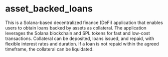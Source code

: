 # asset_backed_loans

This is a Solana-based decentralized finance (DeFi) application that enables users to obtain loans backed by assets as collateral. The application leverages the Solana blockchain and SPL tokens for fast and low-cost transactions. Collateral can be deposited, loans issued, and repaid, with flexible interest rates and duration. If a loan is not repaid within the agreed timeframe, the collateral can be liquidated.


